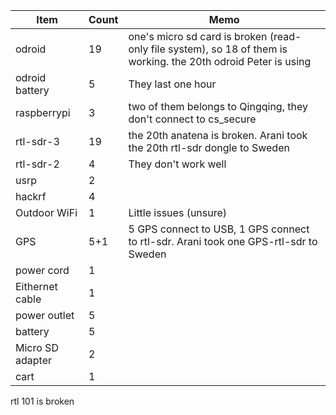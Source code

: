 |Item|Count|Memo|
|--|--|--|
|odroid|19|one's micro sd card is broken (read-only file system), so 18 of them is working. the 20th odroid Peter is using|
|odroid battery|5|They last one hour|
|raspberrypi|3|two of them belongs to Qingqing, they don't connect to cs_secure|
|rtl-sdr-3|19|the 20th anatena is broken. Arani took the 20th rtl-sdr dongle to Sweden|
|rtl-sdr-2|4|They don't work well|
|usrp|2||
|hackrf|4||
|Outdoor WiFi|1|Little issues (unsure)|
|GPS|5+1|5 GPS connect to USB, 1 GPS connect to rtl-sdr. Arani took one GPS-rtl-sdr to Sweden|
|power cord|1||
|Eithernet cable|1||
|power outlet|5||
|battery|5||
|Micro SD adapter|2||
|cart|1||


rtl 101 is broken